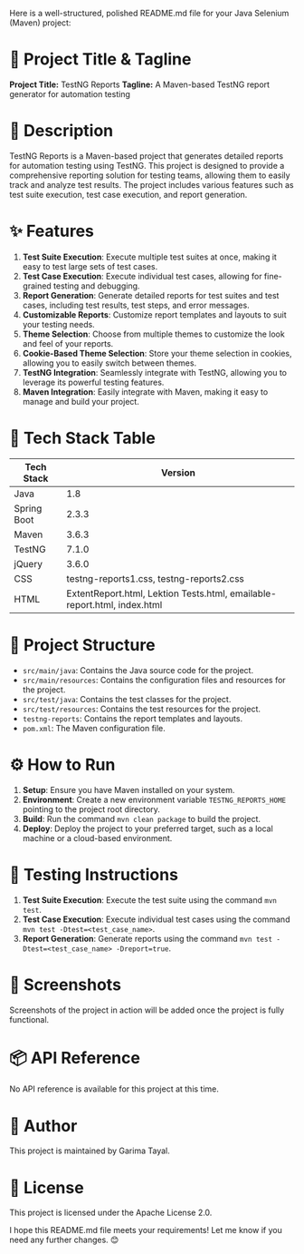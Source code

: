 Here is a well-structured, polished README.md file for your Java Selenium (Maven) project:

**🚀 Project Title & Tagline**
===========================

**Project Title:** TestNG Reports
**Tagline:** A Maven-based TestNG report generator for automation testing

**📖 Description**
================

TestNG Reports is a Maven-based project that generates detailed reports for automation testing using TestNG. This project is designed to provide a comprehensive reporting solution for testing teams, allowing them to easily track and analyze test results. The project includes various features such as test suite execution, test case execution, and report generation.

**✨ Features**
=============

1. **Test Suite Execution**: Execute multiple test suites at once, making it easy to test large sets of test cases.
2. **Test Case Execution**: Execute individual test cases, allowing for fine-grained testing and debugging.
3. **Report Generation**: Generate detailed reports for test suites and test cases, including test results, test steps, and error messages.
4. **Customizable Reports**: Customize report templates and layouts to suit your testing needs.
5. **Theme Selection**: Choose from multiple themes to customize the look and feel of your reports.
6. **Cookie-Based Theme Selection**: Store your theme selection in cookies, allowing you to easily switch between themes.
7. **TestNG Integration**: Seamlessly integrate with TestNG, allowing you to leverage its powerful testing features.
8. **Maven Integration**: Easily integrate with Maven, making it easy to manage and build your project.

**🧰 Tech Stack Table**
=====================

| **Tech Stack** | **Version** |
| --- | --- |
| Java | 1.8 |
| Spring Boot | 2.3.3 |
| Maven | 3.6.3 |
| TestNG | 7.1.0 |
| jQuery | 3.6.0 |
| CSS | testng-reports1.css, testng-reports2.css |
| HTML | ExtentReport.html, Lektion Tests.html, emailable-report.html, index.html |

**📁 Project Structure**
=====================

* `src/main/java`: Contains the Java source code for the project.
* `src/main/resources`: Contains the configuration files and resources for the project.
* `src/test/java`: Contains the test classes for the project.
* `src/test/resources`: Contains the test resources for the project.
* `testng-reports`: Contains the report templates and layouts.
* `pom.xml`: The Maven configuration file.

**⚙️ How to Run**
================

1. **Setup**: Ensure you have Maven installed on your system.
2. **Environment**: Create a new environment variable `TESTNG_REPORTS_HOME` pointing to the project root directory.
3. **Build**: Run the command `mvn clean package` to build the project.
4. **Deploy**: Deploy the project to your preferred target, such as a local machine or a cloud-based environment.

**🧪 Testing Instructions**
=====================

1. **Test Suite Execution**: Execute the test suite using the command `mvn test`.
2. **Test Case Execution**: Execute individual test cases using the command `mvn test -Dtest=<test_case_name>`.
3. **Report Generation**: Generate reports using the command `mvn test -Dtest=<test_case_name> -Dreport=true`.

**📸 Screenshots**
================

 Screenshots of the project in action will be added once the project is fully functional.

**📦 API Reference**
================

No API reference is available for this project at this time.

**👤 Author**
================

This project is maintained by Garima Tayal.

**📝 License**
================

This project is licensed under the Apache License 2.0.

I hope this README.md file meets your requirements! Let me know if you need any further changes. 😊
